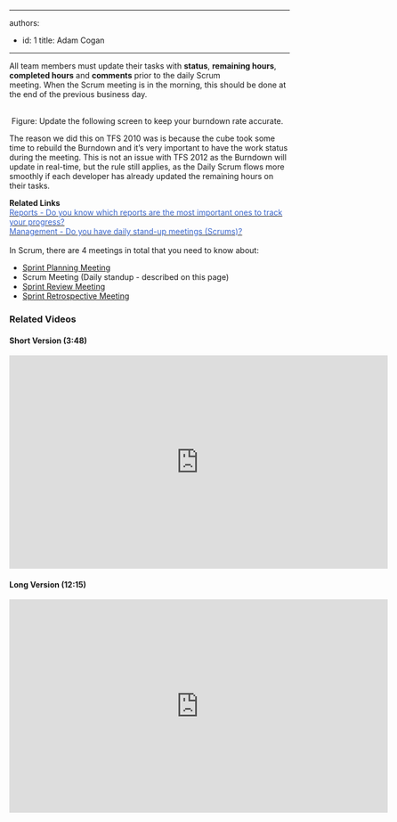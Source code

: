 

---
authors:
  - id: 1
    title: Adam Cogan
---




<span class='intro'> ​All team members must update their tasks with <b>status</b>, <b>remaining hours</b>, <b>completed hours</b> and <strong>comments</strong> prior to the daily Scrum meeting.&#160;When&#160;the Scrum meeting is in the morning, this should be done at the end of the previous business day.<br>​ </span>

<img class="ms-rteCustom-ImageArea" src="/Management/RulesToBetterScrumUsingTFS/PublishingImages/Updatetasks.jpg" alt="" />&#160;<span class="ms-rteCustom-FigureNormal">Figure&#58; Update the following screen to keep your burn​down rate accurate.</span> 
<p>The reason we did this on TFS 2010 was is because the cube took some time to rebuild the Burndown and it’s very important to have the work status during the meeting. This is not an issue with TFS 2012 as the Burndown will update in real-time, but the rule still applies, as the Daily Scrum flows more smoothly if each developer has already updated the remaining hours on their tasks.</p><div>
   <strong>Related Links</strong></div><div>
   <a href="/Management/RulesToBetterScrumUsingTFS/Pages/TrackProgress.aspx">
      <font color="#3a66cc">Reports - Do you know which reports are the most important ones to track your progress? </font></a></div><div>
   <a href="/Management/RulesToSuccessfulProjects/Pages/DailyStandUpScrum.aspx">
      <font color="#3a66cc">Management - Do you have daily stand-up meetings (Scrums)? </font></a></div> 
<br>
<div class="ms-rteCustom-GreyBox">In Scrum, there are 4 meetings in total that you need to know about&#58; 
   <ul><li>
         <a href="/Management/RulesToBetterScrumUsingTFS/Pages/SprintPlanningMeeting.aspx" title="Sprint Planning Meeting">Sprint Planning Meeting​</a></li><li>Scrum Meeting (Daily standup​ - described on this page​​​) </li><li>
         <a title="Sprint Review Meeting" href="/Management/RulesToBetterScrumUsingTFS/Pages/SprintReviewMeeting.aspx" shape="rect">Sprint Review Meeting</a> </li><li>
         <a title="Sprint Retrospective Meeting" href="/Management/RulesToBetterScrumUsingTFS/Pages/RetrospectiveMeeting.aspx" shape="rect">Sprint Retrospective Meeting</a> </li></ul></div><h3>Related Videos</h3><h4>Short Version (3&#58;48)</h4>
<iframe width="680" height="383" src="http&#58;//www.youtube.com/embed/YR84qH6d7QE?rel=0" frameborder="0"></iframe>
<h4>Long Version (12&#58;15​)</h4>
<iframe width="680" height="383" src="http&#58;//www.youtube.com/embed/-UUrLxNBK_g?rel=0" frameborder="0"></iframe>


